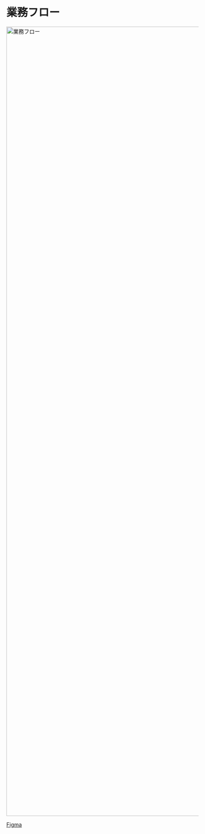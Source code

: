 # 業務フロー

<img width="2064" alt="業務フロー" src="https://github.com/shtk0llq/QuestBoard/assets/119676984/04d5c010-5173-4648-a4bc-29f1c46b540e">

[Figma](https://www.figma.com/file/OvoZwQdtcAgcMd2Ytci5Vd/%E6%A5%AD%E5%8B%99%E3%83%95%E3%83%AD%E3%83%BC?type=whiteboard&node-id=0%3A1&t=a4oERN5C2ZOkFRYI-1)
